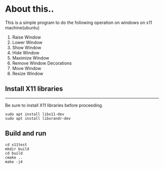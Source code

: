 
# About this.. 

This is a simple program to do the following operation on windows on x11 machine(ubuntu)

1. Raise Window
2. Lower Window
3. Show Window
4. Hide Window
5. Maximize Window
6. Remove Window Decorations
7. Move Window
8. Resize Window

## Install X11 libraries
---
Be sure to install X11 libraries before proceeding.

```shell
sudo apt install libx11-dev
sudo apt install libxrandr-dev
```


## Build and run



```shell
cd x11test
mkdir build
cd build
cmake ..
make -j4
```
